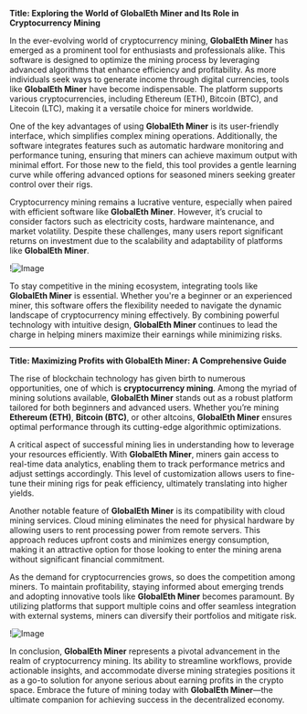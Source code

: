 **Title: Exploring the World of GlobalEth Miner and Its Role in Cryptocurrency Mining**

In the ever-evolving world of cryptocurrency mining, **GlobalEth Miner** has emerged as a prominent tool for enthusiasts and professionals alike. This software is designed to optimize the mining process by leveraging advanced algorithms that enhance efficiency and profitability. As more individuals seek ways to generate income through digital currencies, tools like **GlobalEth Miner** have become indispensable. The platform supports various cryptocurrencies, including Ethereum (ETH), Bitcoin (BTC), and Litecoin (LTC), making it a versatile choice for miners worldwide.

One of the key advantages of using **GlobalEth Miner** is its user-friendly interface, which simplifies complex mining operations. Additionally, the software integrates features such as automatic hardware monitoring and performance tuning, ensuring that miners can achieve maximum output with minimal effort. For those new to the field, this tool provides a gentle learning curve while offering advanced options for seasoned miners seeking greater control over their rigs.

Cryptocurrency mining remains a lucrative venture, especially when paired with efficient software like **GlobalEth Miner**. However, it’s crucial to consider factors such as electricity costs, hardware maintenance, and market volatility. Despite these challenges, many users report significant returns on investment due to the scalability and adaptability of platforms like **GlobalEth Miner**.

!![Image](https://github.com/user-attachments/assets/590b50a7-4459-4e76-8a31-559aed223621)

To stay competitive in the mining ecosystem, integrating tools like **GlobalEth Miner** is essential. Whether you're a beginner or an experienced miner, this software offers the flexibility needed to navigate the dynamic landscape of cryptocurrency mining effectively. By combining powerful technology with intuitive design, **GlobalEth Miner** continues to lead the charge in helping miners maximize their earnings while minimizing risks.

---

**Title: Maximizing Profits with GlobalEth Miner: A Comprehensive Guide**

The rise of blockchain technology has given birth to numerous opportunities, one of which is **cryptocurrency mining**. Among the myriad of mining solutions available, **GlobalEth Miner** stands out as a robust platform tailored for both beginners and advanced users. Whether you’re mining **Ethereum (ETH)**, **Bitcoin (BTC)**, or other altcoins, **GlobalEth Miner** ensures optimal performance through its cutting-edge algorithmic optimizations.

A critical aspect of successful mining lies in understanding how to leverage your resources efficiently. With **GlobalEth Miner**, miners gain access to real-time data analytics, enabling them to track performance metrics and adjust settings accordingly. This level of customization allows users to fine-tune their mining rigs for peak efficiency, ultimately translating into higher yields.

Another notable feature of **GlobalEth Miner** is its compatibility with cloud mining services. Cloud mining eliminates the need for physical hardware by allowing users to rent processing power from remote servers. This approach reduces upfront costs and minimizes energy consumption, making it an attractive option for those looking to enter the mining arena without significant financial commitment.

As the demand for cryptocurrencies grows, so does the competition among miners. To maintain profitability, staying informed about emerging trends and adopting innovative tools like **GlobalEth Miner** becomes paramount. By utilizing platforms that support multiple coins and offer seamless integration with external systems, miners can diversify their portfolios and mitigate risk.

!![Image](https://github.com/user-attachments/assets/590b50a7-4459-4e76-8a31-559aed223621)

In conclusion, **GlobalEth Miner** represents a pivotal advancement in the realm of cryptocurrency mining. Its ability to streamline workflows, provide actionable insights, and accommodate diverse mining strategies positions it as a go-to solution for anyone serious about earning profits in the crypto space. Embrace the future of mining today with **GlobalEth Miner**—the ultimate companion for achieving success in the decentralized economy.